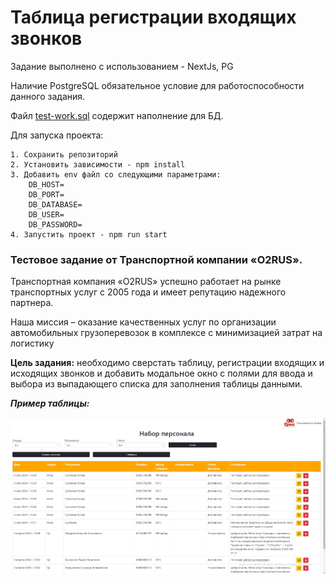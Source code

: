 # Таблица регистрации входящих звонков

Задание выполнено с использованием - NextJs, PG

Наличие PostgreSQL обязательное условие для работоспособности 
данного задания.

Файл [test-work.sql](./test-work.sql) содержит наполнение для БД.

Для запуска проекта:
```
1. Сохранить репозиторий
2. Установить зависимости - npm install
3. Добавить env файл со следующими параметрами:
    DB_HOST=
    DB_PORT=
    DB_DATABASE=
    DB_USER=
    DB_PASSWORD=
4. Запустить проект - npm run start
```
### Тестовое задание от Транспортной компании «О2RUS».

Транспортная компания «О2RUS» успешно работает на рынке транспортных услуг с
2005 года и имеет репутацию надежного партнера.

Наша миссия – оказание качественных услуг по организации автомобильных
грузоперевозок в комплексе с минимизацией затрат на логистику

**Цель задания:** необходимо сверстать таблицу, регистрации входящих и исходящих
звонков и добавить модальное окно с полями для ввода и выбора из выпадающего
списка для заполнения таблицы данными.

***Пример таблицы:***

![Пример таблицы](./readme/table.jpg)

